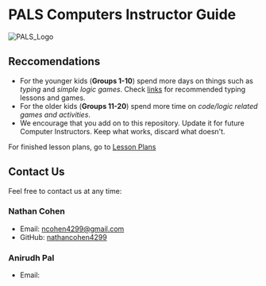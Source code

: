 # PALS Computers Instructor Guide
![PALS_Logo](/PALS_CS_2018/Assets/Misc/PALS.png)

## Reccomendations
* For the younger kids (**Groups 1-10**) spend more days on things such as _typing_ and _simple logic games_. Check [links](../Links.md) for recommended typing lessons and games.
* For the older kids (**Groups 11-20**) spend more time on _code/logic related games and activities_.
* We encourage that you add on to this repository. Update it for future Computer Instructors. Keep what works, discard what doesn't.

For finished lesson plans, go to [Lesson Plans](../Lesson_Plans)

## Contact Us
Feel free to contact us at any time:
### Nathan Cohen
* Email: ncohen4299@gmail.com
* GitHub: [nathancohen4299](https://github.com/nathancohen4299)

### Anirudh Pal
* Email:

